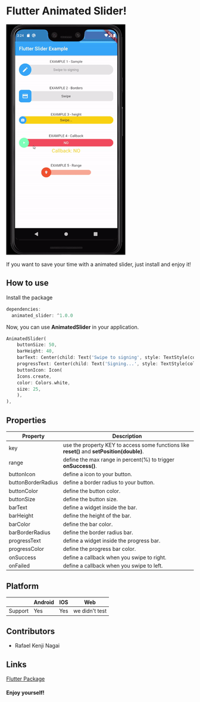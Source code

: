 ﻿# Flutter Animated Slider!

![](/images/sliders_example.gif)

If you want to save your time with a animated slider, just install and enjoy it!

## How to use

Install the package
```dart
dependencies:
  animated_slider: ^1.0.0
```
Now, you can use **AnimatedSlider** in your application.
``` dart
AnimatedSlider(
	buttonSize: 50,
	barHeight: 40,
	barText: Center(child: Text('Swipe to signing', style: TextStyle(color: Colors.black45),),),
	progressText: Center(child: Text('Signing...', style: TextStyle(color: Colors.white)),),
	buttonIcon: Icon(
	Icons.create,
	color: Colors.white,
	size: 25,
	),
),
```
## Properties
|Property               |Description                                                                                        |
|-----------------------|---------------------------------------------------------------------------------------------------|
|key				    |use the property KEY to access some functions like **reset()** and **setPosition(double)**.        |
|range				    |define the max range in percent(%) to trigger **onSuccess()**.                                     |
|buttonIcon				|define a icon to your button.                                                                      |
|buttonBorderRadius		|define a border radius to your button.                                                             |
|buttonColor			|define the button color.                                                                           |
|buttonSize				|define the button size.                                                                            |
|barText				|define a widget inside the bar.                                                                    |
|barHeight				|define the height of the bar.                                                                      |
|barColor				|define the bar color.                                                                              |
|barBorderRadius		|define the border radius bar.                                                                      |
|progressText           |define a widget inside the progress bar.                                                           |
|progressColor          |define the progress bar color.                                                                     |
|onSuccess              |define a callback when you swipe to right.                                                         |
|onFailed               |define a callback when you swipe to left.                                                          |

## Platform
|           |Android   |IOS            |Web           |
|-----------|----------|---------------|--------------|
|Support	|Yes       |Yes            |we didn't test|

## Contributors
- Rafael Kenji Nagai

## Links
[Flutter Package](https://pub.dev/packages/animated_slider)

#### Enjoy yourself!
